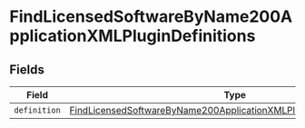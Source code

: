 # FindLicensedSoftwareByName200ApplicationXMLPluginDefinitions


## Fields

| Field                                                                                                                                                                       | Type                                                                                                                                                                        | Required                                                                                                                                                                    | Description                                                                                                                                                                 |
| --------------------------------------------------------------------------------------------------------------------------------------------------------------------------- | --------------------------------------------------------------------------------------------------------------------------------------------------------------------------- | --------------------------------------------------------------------------------------------------------------------------------------------------------------------------- | --------------------------------------------------------------------------------------------------------------------------------------------------------------------------- |
| `definition`                                                                                                                                                                | [FindLicensedSoftwareByName200ApplicationXMLPluginDefinitionsDefinition](../../models/operations/findlicensedsoftwarebyname200applicationxmlplugindefinitionsdefinition.md) | :heavy_minus_sign:                                                                                                                                                          | N/A                                                                                                                                                                         |